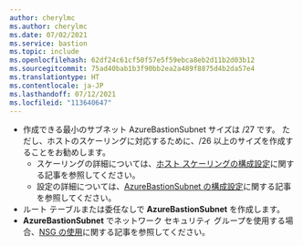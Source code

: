 ```yaml
---
author: cherylmc
ms.author: cherylmc
ms.date: 07/02/2021
ms.service: bastion
ms.topic: include
ms.openlocfilehash: 62df24c61cf50f57e5f59ebca8eb2d11b2d03b12
ms.sourcegitcommit: 75ad40bab1b3f90bb2ea2a489f8875d4b2da57e4
ms.translationtype: HT
ms.contentlocale: ja-JP
ms.lasthandoff: 07/12/2021
ms.locfileid: "113640647"
---
```

* 作成できる最小のサブネット AzureBastionSubnet サイズは /27 です。 ただし、ホストのスケーリングに対応するために、/26 以上のサイズを作成することをお勧めします。 
   * スケーリングの詳細については、[ホスト スケーリングの構成設定](../articles/bastion/configuration-settings.md#instance)に関する記事を参照してください。
   * 設定の詳細については、[AzureBastionSubnet の構成設定](../articles/bastion/configuration-settings.md#instance)に関する記事を参照してください。
* ルート テーブルまたは委任なしで **AzureBastionSubnet** を作成します。 
* **AzureBastionSubnet** でネットワーク セキュリティ グループを使用する場合、[NSG の使用](../articles/bastion/bastion-nsg.md)に関する記事を参照してください。
